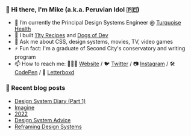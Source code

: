 ### 👋 Hi there, I'm Mike (a.k.a. Peruvian Idol 🇵🇪)

- 🔭 I’m currently the Principal Design Systems Engineer @ [Turquoise Health](https://turquoise.health/)
- 🔨 I built [11ty Recipes](https://11ty.recipes) and [Dogs of Dev](https://dogsof.dev)
- 💬 Ask me about CSS, design systems, movies, TV, video games
- ⚡ Fun fact: I'm a graduate of Second City's conservatory and writing program
- 📫 How to reach me: 👨🏻‍💻 [Website](https://mikeaparicio.com) / 🐦 [Twitter](https://twitter.com/peruvianidol) / 📷 [Instagram](https://instagram.com/peruvianidol) / 🛠 [CodePen](https://codepen.io/peruvianidol) / 🍿 [Letterboxd](https://letterboxd.com/peruvianidol)

### 🚨 Recent blog posts
<!-- BLOG-POST-LIST:START -->
- [Design System Diary &lpar;Part 1&rpar;](https://mikeaparicio.com/posts/2023-02-17-design-system-diary-part-1/)
- [Imagine](https://mikeaparicio.com/posts/2023-01-15-imagine/)
- [2022](https://mikeaparicio.com/posts/2023-01-01-2022/)
- [Design System Advice](https://mikeaparicio.com/posts/2022-12-12-design-system-advice/)
- [Reframing Design Systems](https://mikeaparicio.com/posts/2022-11-26-reframing-design-systems/)
<!-- BLOG-POST-LIST:END -->
